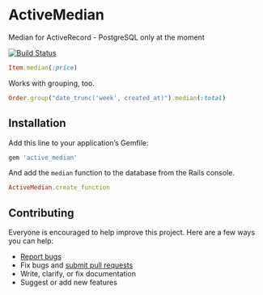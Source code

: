 # ActiveMedian

Median for ActiveRecord - PostgreSQL only at the moment

[![Build Status](https://travis-ci.org/ankane/active_median.svg)](https://travis-ci.org/ankane/active_median)

```ruby
Item.median(:price)
```

Works with grouping, too.

```ruby
Order.group("date_trunc('week', created_at)").median(:total)
```

## Installation

Add this line to your application’s Gemfile:

```ruby
gem 'active_median'
```

And add the `median` function to the database from the Rails console.

```ruby
ActiveMedian.create_function
```

## Contributing

Everyone is encouraged to help improve this project. Here are a few ways you can help:

- [Report bugs](https://github.com/ankane/active_median/issues)
- Fix bugs and [submit pull requests](https://github.com/ankane/active_median/pulls)
- Write, clarify, or fix documentation
- Suggest or add new features
